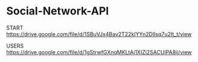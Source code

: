 # Social-Network-API

START https://drive.google.com/file/d/1SBuVJx4Bav2T22kIYYn2DlIsq7u2It_t/view

USERS https://drive.google.com/file/d/1gStrwfGXnqMKLtAj1XIZi2SACUiPA8ij/view
